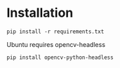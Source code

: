 # Installation
```
pip install -r requirements.txt
```

Ubuntu requires opencv-headless
```
pip install opencv-python-headless
```